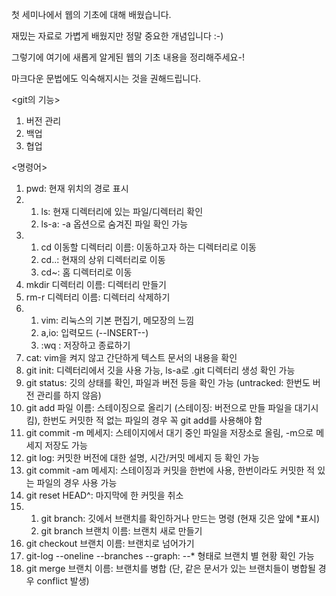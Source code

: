 첫 세미나에서 웹의 기초에 대해 배웠습니다.

재밌는 자료로 가볍게 배웠지만 정말 중요한 개념입니다 :-)

그렇기에 여기에 새롭게 알게된 웹의 기초 내용을 정리해주세요-!

마크다운 문법에도 익숙해지시는 것을 권해드립니다.

<git의 기능>
1. 버전 관리
2. 백업
3. 협업

<명령어>
1. pwd: 현재 위치의 경로 표시
2. 1) ls: 현재 디렉터리에 있는 파일/디렉터리 확인
   2) ls-a: -a 옵션으로 숨겨진 파일 확인 가능
3. 1) cd 이동할 디렉터리 이름: 이동하고자 하는 디렉터리로 이동
   2) cd..: 현재의 상위 디렉터리로 이동
   3) cd~: 홈 디렉터리로 이동
4. mkdir 디렉터리 이름: 디렉터리 만들기
5. rm-r 디렉터리 이름: 디렉터리 삭제하기
6. 1) vim: 리눅스의 기본 편집기, 메모장의 느낌
   2) a,io: 입력모드 (--INSERT--)
   3) :wq : 저장하고 종료하기
7. cat: vim을 켜지 않고 간단하게 텍스트 문서의 내용을 확인
8. git init: 디렉터리에서 깃을 사용 가능, ls-a로 .git 디렉터리 생성 확인 가능
9. git status: 깃의 상태를 확인, 파일과 버전 등을 확인 가능 (untracked: 한번도 버전 관리를 하지 않음)
10. git add 파일 이름: 스테이징으로 올리기 (스테이징: 버전으로 만들 파일을 대기시킴), 한번도 커밋한 적 없는
                     파일의 경우 꼭 git add를 사용해야 함
11. git commit -m 메세지: 스테이지에서 대기 중인 파일을 저장소로 올림, -m으로 메세지 저장도 가능
12. git log: 커밋한 버전에 대한 설명, 시간/커밋 메세지 등 확인 가능
13. git commit -am 메세지: 스테이징과 커밋을 한번에 사용, 한번이라도 커밋한 적 있는 파일의 경우 사용 가능
14. git reset HEAD^:  마지막에 한 커밋을 취소
15. 1) git branch: 깃에서 브랜치를 확인하거나 만드는 명령 (현재 깃은 앞에 *표시)
    2) git branch 브랜치 이름: 브랜치 새로 만들기
16. git checkout 브랜치 이름: 브랜치로 넘어가기
17. git-log --oneline --branches --graph: --* 형태로 브랜치 별 현황 확인 가능
18. git merge 브랜치 이름: 브랜치를 병합 (단, 같은 문서가 있는 브랜치들이 병합될 경우 conflict 발생)
